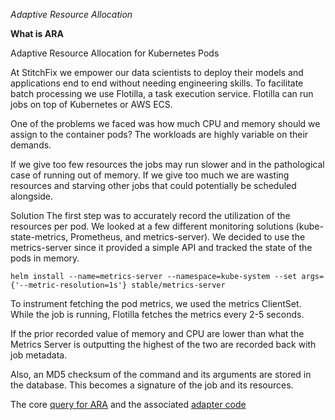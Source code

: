 *Adaptive Resource Allocation*

__What is ARA__

Adaptive Resource Allocation for Kubernetes Pods

At StitchFix we empower our data scientists to deploy their models and applications end to end without needing engineering skills. To facilitate batch processing we use Flotilla, a task execution service. Flotilla can run jobs on top of Kubernetes or AWS ECS.

One of the problems we faced was how much CPU and memory should we assign to the container pods? The workloads are highly variable on their demands. 

If we give too few resources the jobs may run slower and in the pathological case of running out of memory. If we give too much we are wasting resources and starving other jobs that could potentially be scheduled alongside. 

Solution
The first step was to accurately record the utilization of the resources per pod. We looked at a few different monitoring solutions (kube-state-metrics, Prometheus, and metrics-server). We decided to use the metrics-server since it provided a simple API and tracked the state of the pods in memory. 

```
helm install --name=metrics-server --namespace=kube-system --set args={'--metric-resolution=1s'} stable/metrics-server
```
To instrument fetching the pod metrics, we used the metrics ClientSet. While the job is running, Flotilla fetches the metrics every 2-5 seconds.

If the prior recorded value of memory and CPU are lower than what the Metrics Server is outputting the highest of the two are recorded back with job metadata.

Also, an MD5 checksum of the command and its arguments are stored in the database. This becomes a signature of the job and its resources. 

The core [query for ARA](https://github.com/stitchfix/flotilla-os/blob/master/state/pg_queries.go#L53-L66) and the associated [adapter code](https://github.com/stitchfix/flotilla-os/blob/master/execution/adapter/eks_adapter.go#L269-L301)
